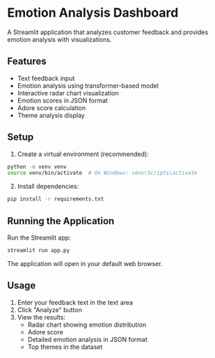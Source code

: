 # Emotion Analysis Dashboard

A Streamlit application that analyzes customer feedback and provides emotion analysis with visualizations.

## Features

- Text feedback input
- Emotion analysis using transformer-based model
- Interactive radar chart visualization
- Emotion scores in JSON format
- Adore score calculation
- Theme analysis display

## Setup

1. Create a virtual environment (recommended):

```bash
python -m venv venv
source venv/bin/activate  # On Windows: venv\Scripts\activate
```

2. Install dependencies:

```bash
pip install -r requirements.txt
```

## Running the Application

Run the Streamlit app:

```bash
streamlit run app.py
```

The application will open in your default web browser.

## Usage

1. Enter your feedback text in the text area
2. Click "Analyze" button
3. View the results:
   - Radar chart showing emotion distribution
   - Adore score
   - Detailed emotion analysis in JSON format
   - Top themes in the dataset
